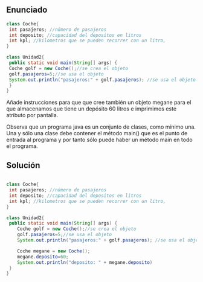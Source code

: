 ## Enunciado
```java
class Coche{
 int pasajeros; //número de pasajeros
 int deposito; //capacidad del depositos en litros
 int kpl; //kilometros que se pueden recorrer con un litro,
}

class Unidad2{
 public static void main(String[] args) {
 Coche golf = new Coche();//se crea el objeto
 golf.pasajeros=5;//se usa el objeto
 System.out.println("pasajeros:" + golf.pasajeros); //se usa el objeto
 }
}
```
Añade instrucciones para que que cree también un objeto megane para el que almacenamos
que tiene un depósito 60 litros e imprimimos este atributo por pantalla.

Observa que un programa java es un conjunto de clases, como mínimo una. Una y sólo una
clase debe contener el método main() que es el punto de entrada al programa y por tanto
sólo puede haber un método main en todo el programa. 

## Solución

```java

class Coche{
 int pasajeros; //número de pasajeros
 int deposito; //capacidad del depositos en litros
 int kpl; //kilometros que se pueden recorrer con un litro,
}

class Unidad2{
 public static void main(String[] args) {
    Coche golf = new Coche();//se crea el objeto
    golf.pasajeros=5;//se usa el objeto
    System.out.println("pasajeros:" + golf.pasajeros); //se usa el objeto

    Coche megane = new Coche();
    megane.deposito=60;
    System.out.println("deposito: " + megane.deposito)
 }
}
```
